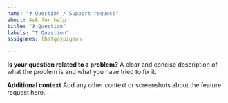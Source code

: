```yaml
---
name: "❓ Question / Support request"
about: Ask for help
title: "❓ Question"
labels: "❓ Question"
assignees: thatgaypigeon

---
```


**Is your question related to a problem?**
A clear and concise description of what the problem is and what you have tried to fix it.

**Additional context**
Add any other context or screenshots about the feature request here.
